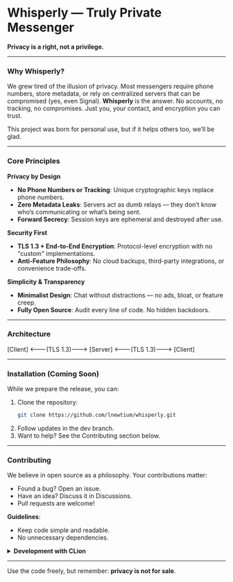 # Whisperly — Truly Private Messenger
**Privacy is a right, not a privilege.**

---

### Why Whisperly?
We grew tired of the illusion of privacy. Most messengers require phone numbers, store metadata, or rely on centralized servers that can be compromised (yes, even Signal). **Whisperly** is the answer. No accounts, no tracking, no compromises. Just you, your contact, and encryption you can trust.

This project was born for personal use, but if it helps others too, we’ll be glad.

---

### Core Principles
**Privacy by Design**
- **No Phone Numbers or Tracking**: Unique cryptographic keys replace phone numbers.
- **Zero Metadata Leaks**: Servers act as dumb relays — they don’t know who’s communicating or what’s being sent.
- **Forward Secrecy**: Session keys are ephemeral and destroyed after use.

**Security First**
- **TLS 1.3 + End-to-End Encryption**: Protocol-level encryption with no "custom" implementations.
- **Anti-Feature Philosophy**: No cloud backups, third-party integrations, or convenience trade-offs.

**Simplicity & Transparency**
- **Minimalist Design**: Chat without distractions — no ads, bloat, or feature creep.
- **Fully Open Source**: Audit every line of code. No hidden backdoors.

---

### Architecture
[Client] <---(TLS 1.3)---> [Server] <---(TLS 1.3)---> [Client]

---

### Installation (Coming Soon)
While we prepare the release, you can:
1. Clone the repository:
   ```bash  
   git clone https://github.com/lnewtium/whisperly.git 
2. Follow updates in the dev branch.
3. Want to help? See the Contributing section below.

---

### Contributing
We believe in open source as a philosophy. Your contributions matter:
- Found a bug? Open an issue.
- Have an idea? Discuss it in Discussions.
- Pull requests are welcome!

**Guidelines**:
- Keep code simple and readable.
- No unnecessary dependencies.

<details>
<summary><strong>Development with CLion</strong></summary>

1. **Create New Toolchain**
   1. **Open:** `File → Settings → Build, Execution, Deployment → Toolchains`
   2. **Add Toolchain:** Click `+` → `New Toolchain` → `System`
   3. **Configure fields:**

   | **CMake**      | `$PROJECT_DIR$/.nix/nix-cmake.sh` |
   |----------------|-----------------------------------|
   | **C Compiler** | `$PROJECT_DIR$/.nix/gcc`          |
   | **C++ Compiler**| `$PROJECT_DIR$/.nix/g++`          |
   | **Build Tool** | `$PROJECT_DIR$/.nix/ninja`        |

2. **Configure CMake Profile**

   1. **Go to:** `File → Settings → Build, Execution, Deployment → CMake`
   2. Select the **toolchain** you created


3. **Try To Build**
</details>

---

Use the code freely, but remember: **privacy is not for sale**.